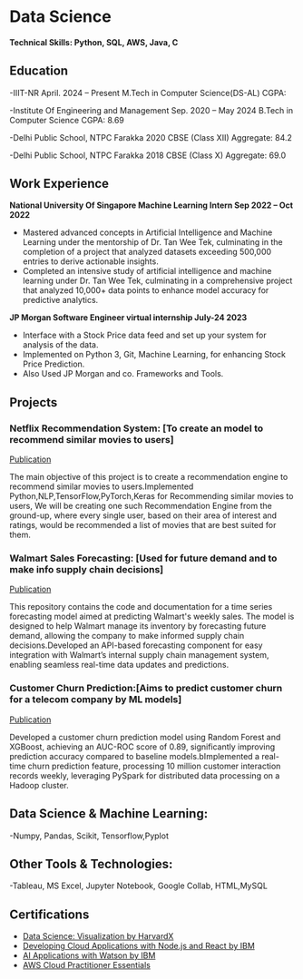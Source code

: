 # Data Science

#### Technical Skills: Python, SQL, AWS, Java, C

## Education
-IIIT-NR April. 2024 – Present
M.Tech in Computer Science(DS-AL) CGPA:

-Institute Of Engineering and Management Sep. 2020 – May 2024
B.Tech in Computer Science CGPA: 8.69

-Delhi Public School, NTPC Farakka 2020
CBSE (Class XII) Aggregate: 84.2

-Delhi Public School, NTPC Farakka 2018
CBSE (Class X) Aggregate: 69.0

## Work Experience
**National University Of Singapore Machine Learning Intern Sep 2022 – Oct 2022**
- Mastered advanced concepts in Artificial Intelligence and Machine Learning under the mentorship of Dr. Tan Wee
Tek, culminating in the completion of a project that analyzed datasets exceeding 500,000 entries to derive actionable
insights.
- Completed an intensive study of artificial intelligence and machine learning under Dr. Tan Wee Tek, culminating in
a comprehensive project that analyzed 10,000+ data points to enhance model accuracy for predictive analytics.

**JP Morgan Software Engineer virtual internship  July-24 2023**
-  Interface with a Stock Price data feed and set up your system for analysis of the data.
- Implemented on Python 3, Git, Machine Learning, for enhancing Stock Price Prediction.
- Also Used JP Morgan and co. Frameworks and Tools.


## Projects
### Netflix Recommendation System: [To create an model to recommend similar movies to users] 
[Publication](https://github.com/Saptarshighoshdastidar/netflix-recommendation)

The main objective of this project is to create a recommendation engine to recommend similar movies to users.Implemented Python,NLP,TensorFlow,PyTorch,Keras for Recommending similar movies to users,
We will be creating one such Recommendation Engine from the ground-up, where every single user, based on their area of interest and ratings, would be recommended a list of movies that are best suited for them.


### Walmart Sales Forecasting: [Used for future demand and to make info supply chain decisions]
[Publication](https://github.com/Saptarshighoshdastidar/Capstone-Walmart)

This repository contains the code and documentation for a time series forecasting model aimed at predicting Walmart's weekly sales. The model is designed to help Walmart manage its inventory by forecasting future demand, allowing the company to make informed supply chain decisions.Developed an API-based forecasting component for easy integration with Walmart’s internal supply chain
management system, enabling seamless real-time data updates and predictions.

### Customer Churn Prediction:[Aims to predict customer churn for a telecom company by ML models]
[Publication](https://github.com/Saptarshighoshdastidar/Capstone-Walmart)

Developed a customer churn prediction model using Random Forest and XGBoost, achieving an AUC-ROC score of 0.89, significantly improving prediction accuracy compared to baseline models.bImplemented a real-time churn prediction feature, processing 10 million customer interaction records weekly, leveraging PySpark for distributed data processing on a Hadoop cluster.

## Data Science & Machine Learning: 
-Numpy, Pandas, Scikit, Tensorflow,Pyplot

## Other Tools & Technologies: 
-Tableau, MS Excel, Jupyter Notebook, Google Collab, HTML,MySQL


## Certifications
- [Data Science: Visualization by HarvardX](https://drive.google.com/file/d/1W-P5R14Hr07FM6qhjlCGZepXJ635a7qd/view?usp=sharing)
- [Developing Cloud Applications with Node.js and React by IBM](https://drive.google.com/file/d/1eab7hjd-iLJ-r80Z5ANTArHbpu5vybWA/view?usp=sharing)
- [AI Applications with Watson by IBM](https://drive.google.com/file/d/1vCJ-0LBLApLcUVVxfbeCULzOuGyNSy_Q/view?usp=sharing)
- [AWS Cloud Practitioner Essentials](https://drive.google.com/file/d/19Gh8SIxi3JBVOPqZulBeuaIA0gA0E-ud/view?usp=sharing)
